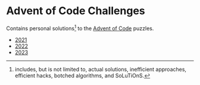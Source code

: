 # Advent of Code Challenges

Contains personal solutions[^1] to the [Advent of Code](https://adventofcode.com/) puzzles.

- [2021](https://adventofcode.com/2021/)
- [2022](https://adventofcode.com/2022/)
- [2023](https://adventofcode.com/2023/)

[^1]: includes, but is not limited to, actual solutions, inefficient approaches, efficient hacks, botched algorithms, and SoLuTiOnS.

